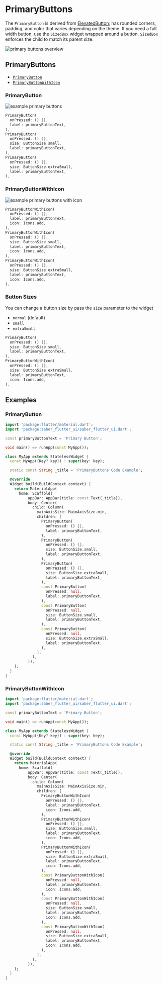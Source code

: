# PrimaryButtons

The `PrimaryButton` is derived from [ElevatedButton](https://api.flutter.dev/flutter/material/ElevatedButton-class.html); has rounded corners, padding, and color that varies depending on the theme. If you need a full width button, use the `SizedBox` widget wrapped around a button. `SizedBox` enforces the child to match its parent size.

![primary buttons overview](/img/docs/core-components/buttons/primary-buttons/primary-buttons-overview.png)

## PrimaryButtons

- [`PrimaryButton`](#primarybutton)
- [`PrimaryButtonWithIcon`](#primarybuttonwithicon)

### PrimaryButton

![example primary buttons](/img/docs/core-components/buttons/primary-buttons/example-primary-button.png)

```dart
PrimaryButton(
  onPressed: () {},
  label: primaryButtonText,
),
PrimaryButton(
  onPressed: () {},
  size: ButtonSize.small,
  label: primaryButtonText,
),
PrimaryButton(
  onPressed: () {},
  size: ButtonSize.extraSmall,
  label: primaryButtonText,
),
```

### PrimaryButtonWithIcon
![example primary buttons with icon](/img/docs/core-components/buttons/primary-buttons/example-primary-button-with-icon.png)

```dart
PrimaryButtonWithIcon(
  onPressed: () {},
  label: primaryButtonText,
  icon: Icons.add,
),
PrimaryButtonWithIcon(
  onPressed: () {},
  size: ButtonSize.small,
  label: primaryButtonText,
  icon: Icons.add,
),
PrimaryButtonWithIcon(
  onPressed: () {},
  size: ButtonSize.extraSmall,
  label: primaryButtonText,
  icon: Icons.add,
),
```

### Button Sizes

You can change a button size by pass the `size` parameter to the widget

- `normal` (default)
- `small`
- `extraSmall`

```dart
PrimaryButton(
  onPressed: () {},
  size: ButtonSize.small,
  label: primaryButtonText,
),
PrimaryButtonWithIcon(
  onPressed: () {},
  size: ButtonSize.extraSmall,
  label: primaryButtonText,
  icon: Icons.add,
),
```

## Examples

### PrimaryButton

```dart
import 'package:flutter/material.dart';
import 'package:saber_flutter_ui/saber_flutter_ui.dart';

const primaryButtonText = 'Primary Button';

void main() => runApp(const MyApp());

class MyApp extends StatelessWidget {
  const MyApp({Key? key}) : super(key: key);

  static const String _title = 'PrimaryButtons Code Example';

  @override
  Widget build(BuildContext context) {
    return MaterialApp(
      home: Scaffold(
          appBar: AppBar(title: const Text(_title)),
          body: Center(
            child: Column(
              mainAxisSize: MainAxisSize.min,
              children: [
                PrimaryButton(
                  onPressed: () {},
                  label: primaryButtonText,
                ),
                PrimaryButton(
                  onPressed: () {},
                  size: ButtonSize.small,
                  label: primaryButtonText,
                ),
                PrimaryButton(
                  onPressed: () {},
                  size: ButtonSize.extraSmall,
                  label: primaryButtonText,
                ),
                const PrimaryButton(
                  onPressed: null,
                  label: primaryButtonText,
                ),
                const PrimaryButton(
                  onPressed: null,
                  size: ButtonSize.small,
                  label: primaryButtonText,
                ),
                const PrimaryButton(
                  onPressed: null,
                  size: ButtonSize.extraSmall,
                  label: primaryButtonText,
                ),
              ],
            ),
          )),
    );
  }
}
```

### PrimaryButtonWithIcon

```dart
import 'package:flutter/material.dart';
import 'package:saber_flutter_ui/saber_flutter_ui.dart';

const primaryButtonText = 'Primary Button';

void main() => runApp(const MyApp());

class MyApp extends StatelessWidget {
  const MyApp({Key? key}) : super(key: key);

  static const String _title = 'PrimaryButtons Code Example';

  @override
  Widget build(BuildContext context) {
    return MaterialApp(
      home: Scaffold(
          appBar: AppBar(title: const Text(_title)),
          body: Center(
            child: Column(
              mainAxisSize: MainAxisSize.min,
              children: [
                PrimaryButtonWithIcon(
                  onPressed: () {},
                  label: primaryButtonText,
                  icon: Icons.add,
                ),
                PrimaryButtonWithIcon(
                  onPressed: () {},
                  size: ButtonSize.small,
                  label: primaryButtonText,
                  icon: Icons.add,
                ),
                PrimaryButtonWithIcon(
                  onPressed: () {},
                  size: ButtonSize.extraSmall,
                  label: primaryButtonText,
                  icon: Icons.add,
                ),
                const PrimaryButtonWithIcon(
                  onPressed: null,
                  label: primaryButtonText,
                  icon: Icons.add,
                ),
                const PrimaryButtonWithIcon(
                  onPressed: null,
                  size: ButtonSize.small,
                  label: primaryButtonText,
                  icon: Icons.add,
                ),
                const PrimaryButtonWithIcon(
                  onPressed: null,
                  size: ButtonSize.extraSmall,
                  label: primaryButtonText,
                  icon: Icons.add,
                ),
              ],
            ),
          )),
    );
  }
}
```
